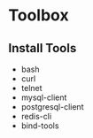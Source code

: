 # Toolbox

## Install Tools

* bash
* curl
* telnet
* mysql-client
* postgresql-client
* redis-cli
* bind-tools
